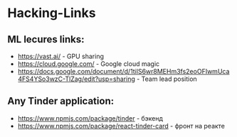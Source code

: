 # Hacking-Links

## ML lecures links:
 - https://vast.ai/ - GPU sharing
 - https://cloud.google.com/ - Google cloud magic
 - https://docs.google.com/document/d/1tilS6wr8MEHm3fs2eoOFIwmUca4FS4YSo3wzC-TlZag/edit?usp=sharing - Team lead position
 
## Any Tinder application:
 - https://www.npmjs.com/package/tinder - бэкенд
 - https://www.npmjs.com/package/react-tinder-card - фронт на реакте
